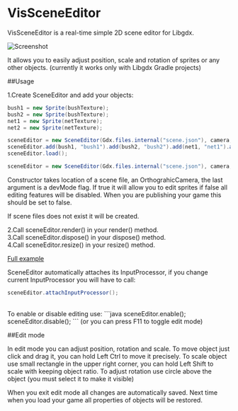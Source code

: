 VisSceneEditor
==============

VisSceneEditor is a real-time simple 2D scene editor for Libgdx.

![Screenshot](http://dl.kotcrab.pl/github/vissceneeditor.png)

It allows you to easily adjust position, scale and rotation of sprites or any other objects. (currently it works only with Libgdx Gradle projects)

##Usage

1.Create SceneEditor and add your objects:
```java
bush1 = new Sprite(bushTexture);
bush2 = new Sprite(bushTexture);
net1 = new Sprite(netTexture);
net2 = new Sprite(netTexture);

sceneEditor = new SceneEditor(Gdx.files.internal("scene.json"), camera, true);
sceneEditor.add(bush1, "bush1").add(bush2, "bush2").add(net1, "net1").add(net2, "net2");
sceneEditor.load();
```

```java
sceneEditor = new SceneEditor(Gdx.files.internal("scene.json"), camera, true);
```
Constructor takes location of a scene file, an OrthograhicCamera, the last argument is a devMode flag. If true it will allow you to edit sprites if false all editing features will be disabled. When you are publishing your game this should be set to false.

If scene files does not exist it will be created.

2.Call sceneEditor.render() in your render() method. <br>
3.Call sceneEditor.dispose() in your dispose() method. <br>
4.Call sceneEditor.resize() in your resize() method. <br>

[Full example](https://github.com/kotcrab/VisSceneEditor/blob/master/Samples/core/src/pl/kotcrab/vis/sceneeditor/sample/SampleScene.java) <br>

SceneEditor automatically attaches its InputProcessor, if you change current InputProcessor you will have to call:
```java
sceneEditor.attachInputProcessor();
```
<br>
To enable or disable editing use:
```java
sceneEditor.enable();
sceneEditor.disable();
```
(or you can press F11 to toggle edit mode)

##Edit mode

In edit mode you can adjust position, rotation and scale. To move object just click and drag it, you can hold Left Ctrl to move it precisely. To scale object use small rectangle in the upper right corner, you can hold Left Shift to scale with keeping object ratio. To adjust rotation use circle above the object (you must select it to make it visible)

When you exit edit mode all changes are automatically saved. Next time when you load your game all properties of objects will be restored.

